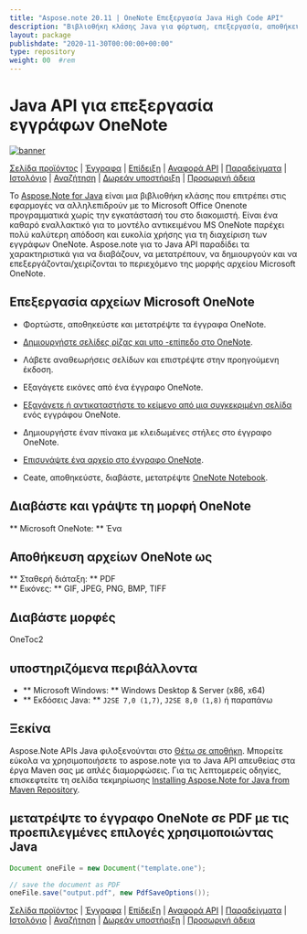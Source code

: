```yaml
---
title: "Aspose.note 20.11 | OneNote Επεξεργασία Java High Code API" 
description: "Βιβλιοθήκη κλάσης Java για φόρτωση, επεξεργασία, αποθήκευση και μετατροπή μορφών OneNote. Υποστηρίζει σελίδες, εικόνες, κείμενο, πίνακες, συνημμένα, ετικέτες, εργασίες, στυλ κειμένου και υπερσυνδέσεις." 
layout: package
publishdate: "2020-11-30T00:00:00+00:00"
type: repository
weight: 00	#rem
---
```


# Java API για επεξεργασία εγγράφων OneNote
[![banner](../aspose_note-for-java-banner.png)](./)

[Σελίδα προϊόντος](https://products.aspose.com/note/java) | [Έγγραφα](https://docs.aspose.com/note/java/) | [Επίδειξη](https://products.aspose.app/note/family) | [Αναφορά API](https://apireference.aspose.com/note/java) | [Παραδείγματα](https://github.com/aspose-note/Aspose.Note-for-Java) | [Ιστολόγιο](https://blog.aspose.com/category/note/) | [Αναζήτηση](https://search.aspose.com/) | [Δωρεάν υποστήριξη](https://forum.aspose.com/c/note) | [Προσωρινή άδεια](https://purchase.aspose.com/temporary-license)

Το [Aspose.Note for Java](https://products.aspose.com/note/java) είναι μια βιβλιοθήκη κλάσης που επιτρέπει στις εφαρμογές να αλληλεπιδρούν με το Microsoft Office Onenote προγραμματικά χωρίς την εγκατάστασή του στο διακομιστή. Είναι ένα καθαρό εναλλακτικό για το μοντέλο αντικειμένου MS OneNote παρέχει πολύ καλύτερη απόδοση και ευκολία χρήσης για τη διαχείριση των εγγράφων OneNote. Aspose.note για το Java API παραδίδει τα χαρακτηριστικά για να διαβάζουν, να μετατρέπουν, να δημιουργούν και να επεξεργάζονται/χειρίζονται το περιεχόμενο της μορφής αρχείου Microsoft OneNote.

## Επεξεργασία αρχείων Microsoft OneNote
- Φορτώστε, αποθηκεύστε και μετατρέψτε τα έγγραφα OneNote.

- [Δημιουργήστε σελίδες ρίζας και υπο -επίπεδο στο OneNote](https://docs.aspose.com/note/java/working-with-pages/).
- Λάβετε αναθεωρήσεις σελίδων και επιστρέψτε στην προηγούμενη έκδοση.
- Εξαγάγετε εικόνες από ένα έγγραφο OneNote.

- [Εξαγάγετε ή αντικαταστήστε το κείμενο από μια συγκεκριμένη σελίδα](https://docs.aspose.com/note/java/working-with-text/) ενός εγγράφου OneNote.
- Δημιουργήστε έναν πίνακα με κλειδωμένες στήλες στο έγγραφο OneNote.

- [Επισυνάψτε ένα αρχείο στο έγγραφο OneNote](https://docs.aspose.com/note/java/working-with-attachments/).

- Ceate, αποθηκεύστε, διαβάστε, μετατρέψτε [OneNote Notebook](https://docs.aspose.com/note/java/working-with-onenote-notebook/).

## Διαβάστε και γράψτε τη μορφή OneNote
** Microsoft OneNote: ** Ένα

## Αποθήκευση αρχείων OneNote ως
** Σταθερή διάταξη: ** PDF \
** Εικόνες: ** GIF, JPEG, PNG, BMP, TIFF

## Διαβάστε μορφές
OneToc2

## υποστηριζόμενα περιβάλλοντα
- ** Microsoft Windows: ** Windows Desktop & Server (x86, x64)
- ** Εκδόσεις Java: ** `J2SE 7,0 (1,7)`, `J2SE 8,0 (1,8)` ή παραπάνω

## Ξεκίνα

Aspose.Note APIs Java φιλοξενούνται στο [Θέτω σε αποθήκη](https://repository.aspose.com/note/). Μπορείτε εύκολα να χρησιμοποιήσετε το aspose.note για το Java API απευθείας στα έργα Maven σας με απλές διαμορφώσεις. Για τις λεπτομερείς οδηγίες, επισκεφτείτε τη σελίδα τεκμηρίωσης [Installing Aspose.Note for Java from Maven Repository](https://docs.aspose.com/note/java/installation/).

## μετατρέψτε το έγγραφο OneNote σε PDF με τις προεπιλεγμένες επιλογές χρησιμοποιώντας Java

```java
Document oneFile = new Document("template.one");

// save the document as PDF
oneFile.save("output.pdf", new PdfSaveOptions());
```

[Σελίδα προϊόντος](https://products.aspose.com/note/java) | [Έγγραφα](https://docs.aspose.com/note/java/) | [Επίδειξη](https://products.aspose.app/note/family) | [Αναφορά API](https://apireference.aspose.com/note/java) | [Παραδείγματα](https://github.com/aspose-note/Aspose.Note-for-Java) | [Ιστολόγιο](https://blog.aspose.com/category/note/) | [Αναζήτηση](https://search.aspose.com/) | [Δωρεάν υποστήριξη](https://forum.aspose.com/c/note) | [Προσωρινή άδεια](https://purchase.aspose.com/temporary-license)
